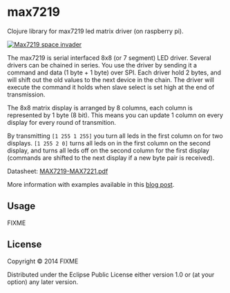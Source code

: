 # max7219

Clojure library for max7219 led matrix driver (on raspberry pi).

[![Max7219 space invader](http://blagg.tadkom.net/images/max7219/anim.gif)](https://vimeo.com/92539944)


The max7219 is serial interfaced 8x8 (or 7 segment) LED driver.
Several drivers can be chained in series. You use the driver by
sending it a command and data (1 byte + 1 byte) over SPI. Each driver
hold 2 bytes, and will shift out the old values to the next
device in the chain. The driver will execute the command it holds when
slave select is set high at the end of transmission.

The 8x8 matrix display is arranged by 8 columns, each column is
represented by 1 byte (8 bit). This means you can update 1 column on
every display for every round of transmition.

By transmitting `[1 255 1 255]` you turn all leds in
the first column on for two displays. `[1 255 2 0]` turns all leds on
in the first column on the second display, and turns all leds off on
the second column for the first display (commands are shifted to the next
display if a new byte pair is received).

Datasheet: [MAX7219-MAX7221.pdf](http://pdfserv.maximintegrated.com/en/ds/MAX7219-MAX7221.pdf)

More information with examples available in this [blog post](http://blagg.tadkom.net/2014/04/21/max7219-rpi-clojure/).

## Usage

FIXME

## License

Copyright © 2014 FIXME

Distributed under the Eclipse Public License either version 1.0 or (at
your option) any later version.
